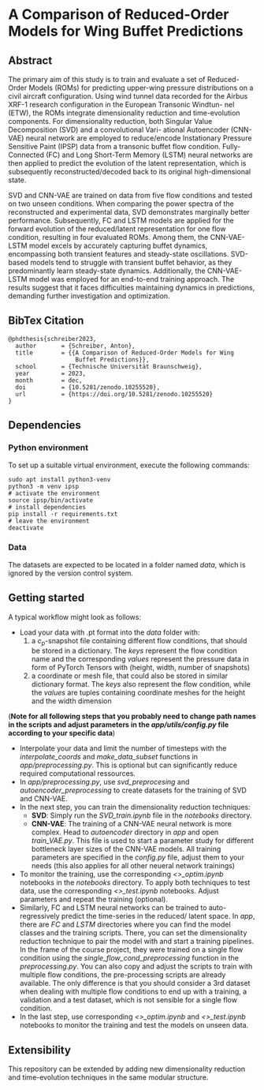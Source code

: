 # A Comparison of Reduced-Order Models for Wing Buffet Predictions
## Abstract

The primary aim of this study is to train and evaluate a set of Reduced-Order Models (ROMs) for
predicting upper-wing pressure distributions on a civil aircraft configuration. Using wind tunnel
data recorded for the Airbus XRF-1 research configuration in the European Transonic Windtun-
nel (ETW), the ROMs integrate dimensionality reduction and time-evolution components. For
dimensionality reduction, both Singular Value Decomposition (SVD) and a convolutional Vari-
ational Autoencoder (CNN-VAE) neural network are employed to reduce/encode Instationary
Pressure Sensitive Paint (IPSP) data from a transonic buffet flow condition. Fully-Connected
(FC) and Long Short-Term Memory (LSTM) neural networks are then applied to predict the
evolution of the latent representation, which is subsequently reconstructed/decoded back to its
original high-dimensional state.

SVD and CNN-VAE are trained on data from five flow conditions and tested on two unseen
conditions. When comparing the power spectra of the reconstructed and experimental data, SVD
demonstrates marginally better performance. Subsequently, FC and LSTM models are applied
for the forward evolution of the reduced/latent representation for one flow condition, resulting in
four evaluated ROMs. Among them, the CNN-VAE-LSTM model excels by accurately capturing
buffet dynamics, encompassing both transient features and steady-state oscillations. SVD-based
models tend to struggle with transient buffet behavior, as they predominantly learn steady-state
dynamics. Additionally, the CNN-VAE-LSTM model was employed for an end-to-end training
approach. The results suggest that it faces difficulties maintaining dynamics in predictions,
demanding further investigation and optimization.

## BibTex Citation

```
@phdthesis{schreiber2023,
  author       = {Schreiber, Anton},
  title        = {{A Comparison of Reduced-Order Models for Wing 
                   Buffet Predictions}},
  school       = {Technische Universität Braunschweig},
  year         = 2023,
  month        = dec,
  doi          = {10.5281/zenodo.10255520},
  url          = {https://doi.org/10.5281/zenodo.10255520}
}
```


## Dependencies

### Python environment

To set up a suitable virtual environment, execute the following commands:
```
sudo apt install python3-venv
python3 -m venv ipsp
# activate the environment
source ipsp/bin/activate
# install dependencies
pip install -r requirements.txt
# leave the environment
deactivate
```

### Data

The datasets are expected to be located in a folder named *data*, which is ignored by the version control system. 

## Getting started

A typical workflow might look as follows:
- Load your data with .pt format into the *data* folder with:
    1. a $c_p$-snapshot file containing different flow conditions, that should be stored in a dictionary. The *keys* represent the flow condition name and the corresponding *values* represent the pressure data in form of PyTorch Tensors with (height, width, number of snapshots)
    2. a coordinate or mesh file, that could also be stored in  similar dictionary format. The *keys* also represent the flow condition, while the *values* are tuples containing coordinate meshes for the height and the width dimension

(**Note for all following steps that you probably need to change path names in the scripts and adjust parameters in the *app/utils/config.py* file according to your specific data**)

- Interpolate your data and limit the number of timesteps with the *interpolate_coords* and *make_data_subset* functions in *app/preprocessing.py*. This is optional but can significantly reduce required computational ressources.
- In *app/preprocessing.py*, use *svd_preprocesing* and *autoencoder_preprocessing* to create datasets for the training of SVD and CNN-VAE. 
- In the next step, you can train the dimensionality reduction techniques:
    - **SVD**: Simply run the *SVD_train.ipynb* file in the *notebooks* directory.
    - **CNN-VAE**: The training of a CNN-VAE neural network is more complex. Head to *autoencoder* directory in *app* and open *train_VAE.py*. This file is used to start a parameter study for different bottleneck layer sizes of the CNN-VAE models. All training parameters are specified in the *config.py* file, adjust them to your needs (this also applies for all other neueral network trainings)
- To monitor the training, use the corresponding *<>_optim.ipynb* notebooks in the *notebooks* directory. To apply both techniques to test data, use the corresponding *<>_test.ipynb* notebooks. Adjust parameters and repeat the training (optional).
- Similarly, FC and LSTM neural networks can be trained to auto-regressively predict the time-series in the reduced/ latent space. In *app*, there are *FC* and *LSTM* directories where you can find the model classes and the training scripts. There, you can set the dimensionality reduction technique to pair the model with and start a training pipelines. In the frame of the course project, they were trained on a single flow condition using the *single_flow_cond_preprocessing* function in the *preprocessing.py*. You can also copy and adjust the scripts to train with multiple flow conditions, the pre-processing scripts are already available. The only difference is that you should consider a 3rd dataset when dealing with multiple flow conditions to end up with a training, a validation and a test dataset, which is not sensible for a single flow condition.
- In the last step, use corresponding *<>_optim.ipynb* and *<>_test.ipynb* notebooks to monitor the training and test the models on unseen data. 

## Extensibility

This repository can be extended by adding new dimensionality reduction and time-evolution techniques in the same modular structure.
